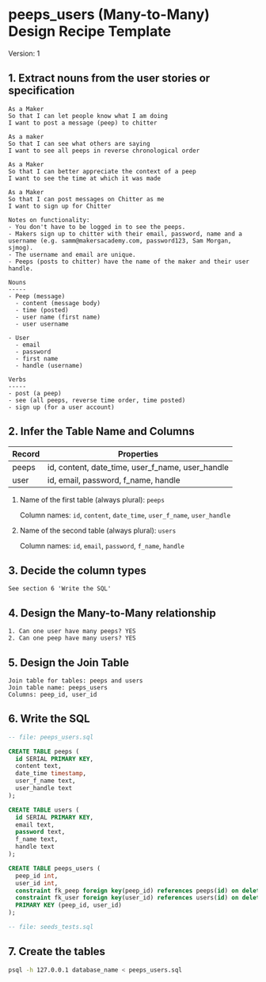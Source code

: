 # peeps_users (Many-to-Many) Design Recipe Template

Version: 1

## 1. Extract nouns from the user stories or specification

```
As a Maker
So that I can let people know what I am doing  
I want to post a message (peep) to chitter

As a maker
So that I can see what others are saying  
I want to see all peeps in reverse chronological order

As a Maker
So that I can better appreciate the context of a peep
I want to see the time at which it was made

As a Maker
So that I can post messages on Chitter as me
I want to sign up for Chitter

Notes on functionality:
- You don't have to be logged in to see the peeps.
- Makers sign up to chitter with their email, password, name and a username (e.g. samm@makersacademy.com, password123, Sam Morgan, sjmog).
- The username and email are unique.
- Peeps (posts to chitter) have the name of the maker and their user handle.
```

```
Nouns
-----
- Peep (message) 
  - content (message body)
  - time (posted)
  - user name (first name)
  - user username

- User
  - email
  - password
  - first name
  - handle (username)

Verbs
-----
- post (a peep)
- see (all peeps, reverse time order, time posted)
- sign up (for a user account)
```

## 2. Infer the Table Name and Columns

| Record                | Properties                                       |
| --------------------- | -------------------------------------------------|
| peeps                 | id, content, date_time, user_f_name, user_handle |
| user                  | id, email, password, f_name, handle              |

1. Name of the first table (always plural): `peeps` 

    Column names: `id`, `content`, `date_time`, `user_f_name`, `user_handle`

2. Name of the second table (always plural): `users` 

    Column names: `id`, `email`, `password`, `f_name`, `handle`

## 3. Decide the column types

```
See section 6 'Write the SQL'
```

## 4. Design the Many-to-Many relationship

```
1. Can one user have many peeps? YES
2. Can one peep have many users? YES
```

## 5. Design the Join Table

```
Join table for tables: peeps and users
Join table name: peeps_users
Columns: peep_id, user_id
```

## 6. Write the SQL

```sql
-- file: peeps_users.sql

CREATE TABLE peeps (
  id SERIAL PRIMARY KEY,
  content text,
  date_time timestamp,
  user_f_name text,
  user_handle text
);

CREATE TABLE users (
  id SERIAL PRIMARY KEY,
  email text,
  password text,
  f_name text,
  handle text
);

CREATE TABLE peeps_users (
  peep_id int,
  user_id int,
  constraint fk_peep foreign key(peep_id) references peeps(id) on delete cascade,
  constraint fk_user foreign key(user_id) references users(id) on delete cascade,
  PRIMARY KEY (peep_id, user_id)
);

-- file: seeds_tests.sql


```

## 7. Create the tables

```bash
psql -h 127.0.0.1 database_name < peeps_users.sql
```